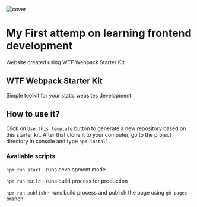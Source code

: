![cover]((https://img.freepik.com/free-vector/programmer-concept-illustration_114360-2284.jpg?w=826&t=st=1663867956~exp=1663868556~hmac=0a0f66f8d18d7175cd510c45c5cdff7be9efa0193bc3632ae778c2bc052cef51))

# My First attemp on learning frontend development 

Website created using WTF Webpack Starter Kit

## WTF Webpack Starter Kit 

Simple toolkit for your static websites development.

## How to use it?

Click on `Use this template` button to generate a new repository based on this starter kit. After that clone it to your computer, go to the project directory in console and type `npm install`.

### Available scripts

`npm run start` - runs development mode

`npm run build` - runs build process for production

`npm run publish` - runs build process and publish the page using `gh-pages` branch

